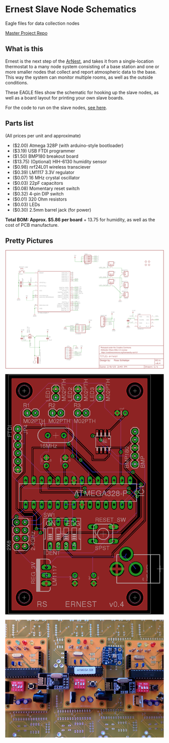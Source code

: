 # Ernest Slave Node Schematics
Eagle files for data collection nodes

[Master Project Repo](https://github.com/rschlaikjer/Ernest)

## What is this
Ernest is the next step of the [ArNest](https://github.com/rschlaikjer/ArNest),
and takes it from a single-location thermostat to a many node system consisting
of a base station and one or more smaller nodes that collect and report
atmospheric data to the base. This way the system can monitor multiple rooms, as
well as the outside conditions.

These EAGLE files show the schematic for hooking up the slave nodes, as well as
a board layout for printing your own slave boards.

For the code to run on the slave nodes,
[see here](https://github.com/rschlaikjer/ernest-slave-code).

## Parts list
(All prices per unit and approximate)

- ($2.00) Atmega 328P (with arduino-style bootloader)
- ($3.19) USB FTDI programmer
- ($1.50) BMP180 breakout board
- ($13.75) (Optional) HIH-6130 humidity sensor
- ($0.98) nrf24L01 wireless transciever
- ($0.39) LM1117 3.3V regulator
- ($0.07) 16 MHz crystal oscillator
- ($0.03) 22pF capacitors
- ($0.08) Momentary reset switch
- ($0.32) 4-pin DIP switch
- ($0.01) 320 Ohm resistors
- ($0.03) LEDs
- ($0.30) 2.5mm barrel jack (for power)

**Total BOM: Approx. $5.86 per board** + 13.75 for humidity, as well as the cost
of PCB manufacture.

## Pretty Pictures

![Schematic](/ernest_schematic.png?raw=true "Schematic")

![Board Layout](/ernest_board.png?raw=true "Board Layout")

![Current Prototype](/rev4.jpg?raw=true "Current prototype")
